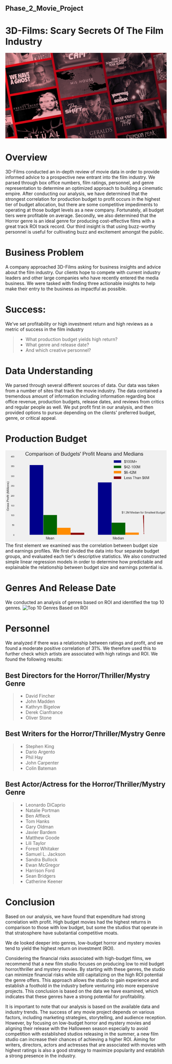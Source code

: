 ## Phase_2_Movie_Project

# 3D-Films: Scary Secrets Of The Film Industry 

![Pofit VS Ratings](images/Horror.jpg)

# Overview
3D-Films conducted an in-depth review of movie data in order to provide informed advice to a prospective new entrant into the film industry. We parsed through box office numbers, film ratings, personnel, and genre representation to determine an optimized approach to building a cinematic empire. After conducting our analysis, we have determined that the strongest correlation for production budget to profit occurs in the highest tier of budget allocation, but there are some competitive impediments to operating at those budget levels as a new company. Fortunately, all budget tiers were profitable on average. Secondly, we also determined that the Horror genre is an ideal genre for producing cost-effective films with a great track ROI track record. Our third insight is that using buzz-worthy personnel is useful for cultivating buzz and excitement amongst the public.

# Business Problem
A company approached 3D-Films asking for business insights and advice about the film industry. Our clients hope to compete with current industry leaders and other large companies who have recently entered the media business. We were tasked with finding three actionable insights to help make their entry to the business as impactful as possible.

# Success: 
We’ve set profitability or high investment return and high reviews as a metric of success in the film industry
>- What production budget yields high return?
>- What genre and release date?
>- And which creative personnel?

# Data Understanding
We parsed through several different sources of data. Our data was taken from a number of sites that track the movie industry. The data contained a tremendous amount of information including information regarding box office revenue, production budgets, release dates, and reviews from critics and regular people as well. We put profit first in our analysis, and then provided options to pursue depending on the clients' preferred budget, genre, or critical appeal.

# Production Budget

![Earnings Profiles at Different Budget Tiers](images/profit.jpg)
The first element we examined was the correlation between budget size and earnings profiles. We first divided the data into four separate budget groups, and evaluated each tier's descriptive statistics. We also constructed simple linear regression models in order to determine how predictable and explainable the relationship between budget size and earnings potential is.

# Genres And Release Date 
We conducted an analysis of genres based on ROI and identified the top 10 genres. 
![Top 10 Genres Based on ROI](images/genre_top10.jpg)

# Personnel 
We analyzed if there was a relationship between ratings and profit, and we found a moderate positive correlation of 31%.
We therefore used this to further check which artists are associated with high ratings and ROI. We found the following results:

## Best Directors for the Horror/Thriller/Mystry Genre
>- David Fincher
>- John Madden
>- Kathryn Bigelow
>- Derek Cianfrance
>- Oliver Stone

## Best Writers for the Horror/Thriller/Mystry Genre
>- Stephen King
>- Dario Argento
>- Phil Hay
>- John Carpenter
>- Colin Bateman

## Best Actor/Actress for the Horror/Thriller/Mystry Genre
>- Leonardo DiCaprio
>- Natalie Portman
>- Ben Affleck
>- Tom Hanks
>- Gary Oldman
>- Javier Bardem
>- Matthew Goode
>- Lili Taylor
>- Forest Whitaker
>- Samuel L. Jackson
>- Sandra Bullock
>- Ewan McGregor
>- Harrison Ford
>- Sean Bridgers
>- Catherine Keener

# Conclusion

Based on our analysis, we have found that expenditure had strong correlation with profit. High budget movies had the highest returns in comparison to those with low budget, but some the studios that operate in that stratosphere have substantial competitive moats. 

We de looked deeper into genres, low-budget horror and mystery movies tend to yield the highest return on investment (ROI).

Considering the financial risks associated with high-budget films, we recommend that a new film studio focuses on producing low to mid budget horror/thriller and mystery movies. By starting with these genres, the studio can minimize financial risks while still capitalizing on the high ROI potential the genre offers. This approach allows the studio to gain experience and establish a foothold in the industry before venturing into more expensive projects. This conclusion is based on the data we have examined, which indicates that these genres have a strong potential for profitability.

It is important to note that our analysis is based on the available data and industry trends. The success of any movie project depends on various factors, including marketing strategies, storytelling, and audience reception. However, by focusing on low-budget horror and mystery movies and aligning their release with the Halloween season especially to avoid competition with established studios releasing in the summer, a new film studio can increase their chances of achieving a higher ROI. Aiming for writers, directors, actors and actresses that are associated with movies with highest ratings is also a good strategy to maximize popularity and establish a strong presence in the industry.

